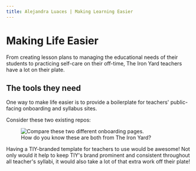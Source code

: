 ```yaml
---
title: Alejandra Luaces | Making Learning Easier
---
```

# Making Life Easier

From creating lesson plans to managing the educational needs of their students to practicing self-care on their off-time, The Iron Yard teachers have a lot on their plate.

## The tools they need

One way to make life easier is to provide a boilerplate for teachers' public-facing onboarding and syllabus sites.

Consider these two existing repos:

<figure>
  <img src="/images/onboarding-compare.png" alt="Compare these two different onboarding pages.">
<figcaption>
  How do you know these are both from The Iron Yard?
</figcaption>
</figure>

Having a TIY-branded template for teachers to use would be awesome! Not only would it help to keep TIY's brand prominent and consistent throughout all teacher's syllabi, it would also take a lot of that extra work off their plate!
